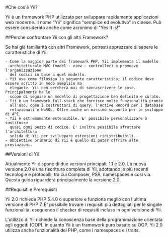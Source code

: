 #Che cos'è Yii?

Yii è un framework PHP utilizzato per sviluppare rapidamente applicazioni web moderne. Il nome "Yii" significa "semplice ed evolutivo" in cinese. Può essere considerato anche come acronimo di "Yes It is!"


##Perchè confrontare Yii con gli altri Framework?


Se hai già familiarità con altri Framework, potresti apprezzare di sapere le caratteristiche di Yii:

    - Come la maggior parte dei framework PHP, Yii implementa il modello 
      architetturale MVC (model - view - controller) e promuove l'organizzazione 
      dei codici in base a quel modello.
    - Yii usa come filosiga la seguente caratteristica; il codice deve essere scritto in modo semplice ma 
      elegante. Yii non cercherà mai di sovrascrivere le cose. Principalmente ha lo
      scopo di seguire un modello di progettazione ben definito e curato.
    - Yii è un framework full-stack che fornisce molte funzionalità pronte 
      all'uso, come i costruttori di query, l'Active Record per i database 
      relazionali e NoSQL. Offre anche un massimo supporto per lo sviluppo di API.
    - Yii è estremamente estensibile. E' possibile personalizzare o sostituire 
      quasi ogni pezzo di codice. E' inoltre possibile sfruttare l'architettura 
      solida di Yii per sviluppare estensioni ridistribuibili.
    - Obbiettivo primario di Yii è quello di poter offrire alte prestazioni.


##Versioni di Yii 

Attualmente Yii dispone di due versioni principali: 1.1 e 2.0. La nuova versione 2.0 è una riscrittura completa di Yii, adottando le più recenti tecnologie e protocolli, tra cui Composer, PSR, namespaces e così via. Questa guida riguarderà principalmente la versione 2.0.

##Requisiti e Prerequisiti

Yii 2.0 richiede PHP 5.4.0 o superiore e funziona meglio con l'ultima versione di PHP 7. E' possibile trovare i requisiti più dettagliati per le singole funzionalità, eseguendo il checker di requisiti incluso in ogni versione di Yii.

L'utilizzo di Yii richiede la conoscenza base della programmazione orientata agli oggetti (OOP), in quanto Yii è un framework puro basato su OOP. Yii 2.0 utilizza anche funzionalità del PHP, come i namespaces e i traits. 

